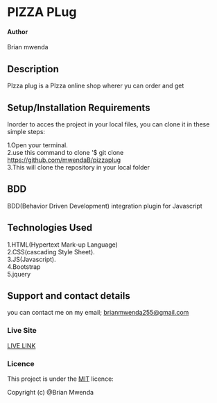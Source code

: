 # PIZZA PLug

#### Author
Brian mwenda

## Description
PIzza plug is a  PIzza online shop wherer yu can order and get

## Setup/Installation Requirements
 Inorder to acces the project in your local files, you can clone it in these simple steps:

1.Open your terminal. <br>
2.use this command to clone '$ git clone https://github.com/mwendaB/pizzaplug<br>
3.This will clone the repository in your local folder


## **BDD**
BDD(Behavior Driven Development) integration plugin for Javascript


## Technologies Used
1.HTML(Hypertext Mark-up Language)<br>
2.CSS(cascading Style Sheet). <br>
3.JS(Javascript). <br>
4.Bootstrap <br>
5.jquery

## Support and contact details
you can contact me on my email; brianmwenda255@gmail.com
### Live Site


[LIVE LINK]()

### Licence
This project is under the  [MIT](LICENCE) licence:<br>

Copyright (c) @Brian Mwenda